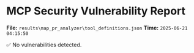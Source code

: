 # MCP Security Vulnerability Report
**File:** `results\map_pr_analyzer\tool_definitions.json`
**Time:** `2025-06-21 04:15:50`

✅ No vulnerabilities detected.